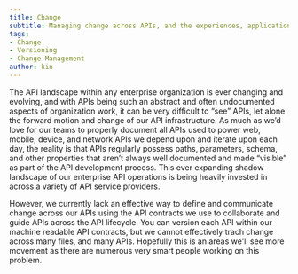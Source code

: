 ```yaml
---
title: Change
subtitle: Managing change across APIs, and the experiences, applications, and integrations that use them.
tags:
- Change
- Versioning
- Change Management
author: kin
---
```

The API landscape within any enterprise organization is ever changing and evolving, and with APIs being such an abstract and often undocumented aspects of organization work, it can be very difficult to “see” APIs, let alone the forward motion and change of our API infrastructure. As much as we’d love for our teams to properly document all APIs used to power web, mobile, device, and network APIs we depend upon and iterate upon each day, the reality is that APIs regularly possess paths, parameters, schema, and other properties that aren’t always well documented and made “visible” as part of the API development process. This ever expanding shadow landscape of our enterprise API operations is being heavily invested in across a variety of API service providers.

However, we currently lack an effective way to define and communicate change across our APIs using the API contracts we use to collaborate and guide APIs across the API lifecycle. You can version each API within our machine readable API contracts, but we cannot effectively trach change across many files, and many APIs. Hopefully this is an areas we'll see more movement as there are numerous very smart people working on this problem. 




